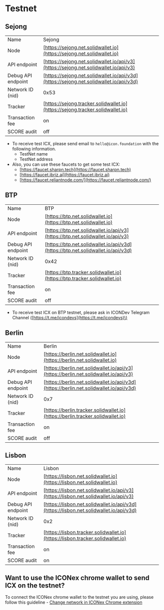# Testnet

## Sejong

| | |
| :--- | :--- |
| Name | Sejong |
| Node | [https://sejong.net.solidwallet.io](https://sejong.net.solidwallet.io) |
| API endpoint | [https://sejong.net.solidwallet.io/api/v3](https://sejong.net.solidwallet.io/api/v3) |
| Debug API endpoint | [https://sejong.net.solidwallet.io/api/v3d](https://sejong.net.solidwallet.io/api/v3d) |
| Network ID \(nid\) | 0x53 |
| Tracker | [https://sejong.tracker.solidwallet.io](https://sejong.tracker.solidwallet.io) |
| Transaction fee | on |
| SCORE audit | off |

* To receive test ICX, please send email to `hello@icon.foundation` with the following information.
  * TestNet name
  * TestNet address
* Also, you can use these faucets to get some test ICX: 
  * [https://faucet.sharpn.tech](https://faucet.sharpn.tech)
  * [https://faucet.ibriz.ai](https://faucet.ibriz.ai)
  * [https://faucet.reliantnode.com/](https://faucet.reliantnode.com/)

## BTP

| | |
| :--- | :--- |
| Name | BTP |
| Node | [https://btp.net.solidwallet.io](https://btp.net.solidwallet.io) |
| API endpoint | [https://btp.net.solidwallet.io/api/v3](https://btp.net.solidwallet.io/api/v3) |
| Debug API endpoint | [https://btp.net.solidwallet.io/api/v3d](https://btp.net.solidwallet.io/api/v3d) |
| Network ID \(nid\) | 0x42 |
| Tracker | [https://btp.tracker.solidwallet.io](https://btp.tracker.solidwallet.io) |
| Transaction fee | on |
| SCORE audit | off |

* To receive test ICX on BTP testnet, please ask in ICONDev Telegram Channel \([https://t.me/icondevs](https://t.me/icondevs)\)

## Berlin

| | |
| :--- | :--- |
| Name | Berlin |
| Node | [https://berlin.net.solidwallet.io](https://berlin.net.solidwallet.io) |
| API endpoint | [https://berlin.net.solidwallet.io/api/v3](https://berlin.net.solidwallet.io/api/v3) |
| Debug API endpoint | [https://berlin.net.solidwallet.io/api/v3d](https://berlin.net.solidwallet.io/api/v3d) |
| Network ID \(nid\) | 0x7 |
| Tracker | [https://berlin.tracker.solidwallet.io](https://berlin.tracker.solidwallet.io) |
| Transaction fee | on |
| SCORE audit | off |


## Lisbon

| | |
| :--- | :--- |
| Name | Lisbon |
| Node | [https://lisbon.net.solidwallet.io](https://lisbon.net.solidwallet.io) |
| API endpoint | [https://lisbon.net.solidwallet.io/api/v3](https://lisbon.net.solidwallet.io/api/v3) |
| Debug API endpoint | [https://lisbon.net.solidwallet.io/api/v3d](https://lisbon.net.solidwallet.io/api/v3d) |
| Network ID \(nid\) | 0x2 |
| Tracker | [https://lisbon.tracker.solidwallet.io](https://lisbon.tracker.solidwallet.io) |
| Transaction fee | on |
| SCORE audit | on |


## Want to use the ICONex chrome wallet to send ICX on the testnet?

To connect the ICONex chrome wallet to the testnet you are using, please follow this guideline - [Change network in ICONex Chrome extension](../../references/how-to/change-network-in-iconex.md)

